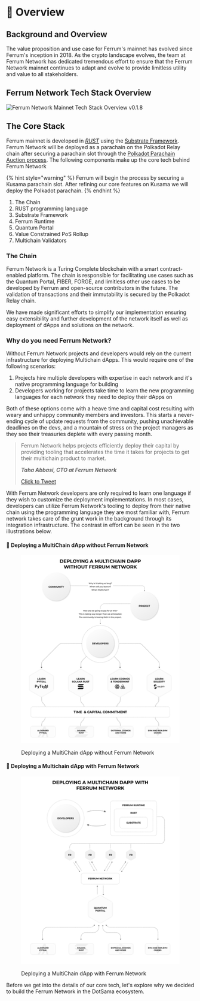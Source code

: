 # 📐 Overview

## Background and Overview

The value proposition and use case for Ferrum's mainnet has evolved since Ferrum's inception in 2018. As the crypto landscape evolves, the team at Ferrum Network has dedicated tremendous effort to ensure that the Ferrum Network mainnet continues to adapt and evolve to provide limitless utility and value to all stakeholders.&#x20;

## Ferrum Network Tech Stack Overview

![Ferrum Network Mainnet Tech Stack Overview v0.1.8](<../../.gitbook/assets/Ferrum Network Mainnet Tech Stack Overview v0.1.8.gif>)

## The Core Stack

Ferrum mainnet is developed in [_RUST_](https://www.rust-lang.org/) using the [Substrate Framework](https://substrate.io/). Ferrum Network will be deployed as a parachain on the Polkadot Relay chain after securing a parachain slot through the [Polkadot Parachain Auction process](https://parachains.info/auctions). The following components make up the core tech behind Ferrum Network

{% hint style="warning" %}
Ferrum will begin the process by securing a Kusama parachain slot. After refining our core features on Kusama we will deploy the Polkadot parachain.
{% endhint %}

1. The Chain
2. RUST programming language
3. Substrate Framework
4. Ferrum Runtime
5. Quantum Portal
6. Value Constrained PoS Rollup
7. Multichain Validators

### The Chain

Ferrum Network is a Turing Complete blockchain with a smart contract-enabled platform. The chain is responsible for facilitating use cases such as the Quantum Portal, FIBER, FORGE, and limitless other use cases to be developed by Ferrum and open-source contributors in the future. The validation of transactions and their immutability is secured by the Polkadot Relay chain.&#x20;

We have made significant efforts to simplify our implementation ensuring easy extensibility and further development of the network itself as well as deployment of dApps and solutions on the network.

### Why do you need Ferrum Network?

Without Ferrum Network projects and developers would rely on the current infrastructure for deploying Multichain dApps. This would require one of the following scenarios:

1. Projects hire multiple developers with expertise in each network and it's native programming language for building
2. Developers working for projects take time to learn the new programming languages for each network they need to deploy their dApps on

Both of these options come with a heave time and capital cost resulting with weary and unhappy community members and investors. This starts a never-ending cycle of update requests from the community, pushing unachievable deadlines on the devs, and a mountain of stress on the project managers as they see their treasuries deplete with every passing month.&#x20;

> Ferrum Network helps projects efficiently deploy their capital by providing tooling that accelerates the time it takes for projects to get their multichain product to market.&#x20;
>
> _**Taha Abbasi, CTO at Ferrum Network**_
>
> [Click to Tweet](https://ctt.ac/3k4vK)

With Ferrum Network developers are only required to learn one language if they wish to customize the deployment implementations. In most cases, developers can utilize Ferrum Network's tooling to deploy from their native chain using the programming language they are most familiar with, Ferrum network takes care of the grunt work in the background through its integration infrastructure. The contrast in effort can be seen in the two illustrations below.

#### 🚨 Deploying a MultiChain dApp without Ferrum Network

<figure><img src="../../.gitbook/assets/Deploying a multichain dapp without ferrum network v6 - Taha Abbasi.png" alt=""><figcaption><p>Deploying a MultiChain dApp without Ferrum Network</p></figcaption></figure>

#### 🎉 Deploying a Multichain dApp with Ferrum Network

<figure><img src="../../.gitbook/assets/deploying a MultiChain dApp with Ferrum Network - Taha Abbasi.png" alt=""><figcaption><p>Deploying a MultiChain dApp with Ferrum Network</p></figcaption></figure>

Before we get into the details of our core tech, let's explore why we decided to build the Ferrum Network in the DotSama ecosystem.

